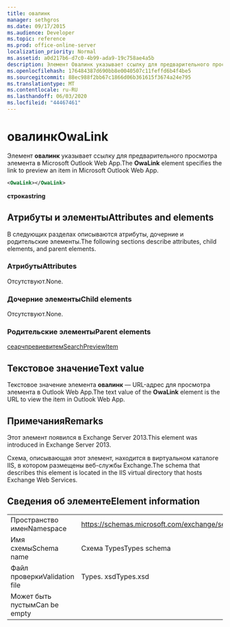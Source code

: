 ```yaml
---
title: овалинк
manager: sethgros
ms.date: 09/17/2015
ms.audience: Developer
ms.topic: reference
ms.prod: office-online-server
localization_priority: Normal
ms.assetid: a0d217b6-d7c0-4b99-ada9-19c758ae4a5b
description: Элемент Овалинк указывает ссылку для предварительного просмотра элемента в Microsoft Outlook Web App.
ms.openlocfilehash: 176484387d690bb8e0040507c11feffd6b4f4be5
ms.sourcegitcommit: 88ec988f2bb67c1866d06b361615f3674a24e795
ms.translationtype: MT
ms.contentlocale: ru-RU
ms.lasthandoff: 06/03/2020
ms.locfileid: "44467461"
---
```

# <a name="owalink"></a><span data-ttu-id="7b86b-103">овалинк</span><span class="sxs-lookup"><span data-stu-id="7b86b-103">OwaLink</span></span>

<span data-ttu-id="7b86b-104">Элемент **овалинк** указывает ссылку для предварительного просмотра элемента в Microsoft Outlook Web App.</span><span class="sxs-lookup"><span data-stu-id="7b86b-104">The **OwaLink** element specifies the link to preview an item in Microsoft Outlook Web App.</span></span> 
  
```XML
<OwaLink></OwaLink>
```

 <span data-ttu-id="7b86b-105">**строка**</span><span class="sxs-lookup"><span data-stu-id="7b86b-105">**string**</span></span>
## <a name="attributes-and-elements"></a><span data-ttu-id="7b86b-106">Атрибуты и элементы</span><span class="sxs-lookup"><span data-stu-id="7b86b-106">Attributes and elements</span></span>

<span data-ttu-id="7b86b-107">В следующих разделах описываются атрибуты, дочерние и родительские элементы.</span><span class="sxs-lookup"><span data-stu-id="7b86b-107">The following sections describe attributes, child elements, and parent elements.</span></span>
  
### <a name="attributes"></a><span data-ttu-id="7b86b-108">Атрибуты</span><span class="sxs-lookup"><span data-stu-id="7b86b-108">Attributes</span></span>

<span data-ttu-id="7b86b-109">Отсутствуют.</span><span class="sxs-lookup"><span data-stu-id="7b86b-109">None.</span></span>
  
### <a name="child-elements"></a><span data-ttu-id="7b86b-110">Дочерние элементы</span><span class="sxs-lookup"><span data-stu-id="7b86b-110">Child elements</span></span>

<span data-ttu-id="7b86b-111">Отсутствуют.</span><span class="sxs-lookup"><span data-stu-id="7b86b-111">None.</span></span>
  
### <a name="parent-elements"></a><span data-ttu-id="7b86b-112">Родительские элементы</span><span class="sxs-lookup"><span data-stu-id="7b86b-112">Parent elements</span></span>

[<span data-ttu-id="7b86b-113">сеарчпревиевитем</span><span class="sxs-lookup"><span data-stu-id="7b86b-113">SearchPreviewItem</span></span>](searchpreviewitem.md)
  
## <a name="text-value"></a><span data-ttu-id="7b86b-114">Текстовое значение</span><span class="sxs-lookup"><span data-stu-id="7b86b-114">Text value</span></span>

<span data-ttu-id="7b86b-115">Текстовое значение элемента **овалинк** — URL-адрес для просмотра элемента в Outlook Web App.</span><span class="sxs-lookup"><span data-stu-id="7b86b-115">The text value of the **OwaLink** element is the URL to view the item in Outlook Web App.</span></span> 
  
## <a name="remarks"></a><span data-ttu-id="7b86b-116">Примечания</span><span class="sxs-lookup"><span data-stu-id="7b86b-116">Remarks</span></span>

<span data-ttu-id="7b86b-117">Этот элемент появился в Exchange Server 2013.</span><span class="sxs-lookup"><span data-stu-id="7b86b-117">This element was introduced in Exchange Server 2013.</span></span>
  
<span data-ttu-id="7b86b-118">Схема, описывающая этот элемент, находится в виртуальном каталоге IIS, в котором размещены веб-службы Exchange.</span><span class="sxs-lookup"><span data-stu-id="7b86b-118">The schema that describes this element is located in the IIS virtual directory that hosts Exchange Web Services.</span></span>
  
## <a name="element-information"></a><span data-ttu-id="7b86b-119">Сведения об элементе</span><span class="sxs-lookup"><span data-stu-id="7b86b-119">Element information</span></span>

|||
|:-----|:-----|
|<span data-ttu-id="7b86b-120">Пространство имен</span><span class="sxs-lookup"><span data-stu-id="7b86b-120">Namespace</span></span>  <br/> |https://schemas.microsoft.com/exchange/services/2006/types  <br/> |
|<span data-ttu-id="7b86b-121">Имя схемы</span><span class="sxs-lookup"><span data-stu-id="7b86b-121">Schema name</span></span>  <br/> |<span data-ttu-id="7b86b-122">Схема Types</span><span class="sxs-lookup"><span data-stu-id="7b86b-122">Types schema</span></span>  <br/> |
|<span data-ttu-id="7b86b-123">Файл проверки</span><span class="sxs-lookup"><span data-stu-id="7b86b-123">Validation file</span></span>  <br/> |<span data-ttu-id="7b86b-124">Types. xsd</span><span class="sxs-lookup"><span data-stu-id="7b86b-124">Types.xsd</span></span>  <br/> |
|<span data-ttu-id="7b86b-125">Может быть пустым</span><span class="sxs-lookup"><span data-stu-id="7b86b-125">Can be empty</span></span>  <br/> ||
   

